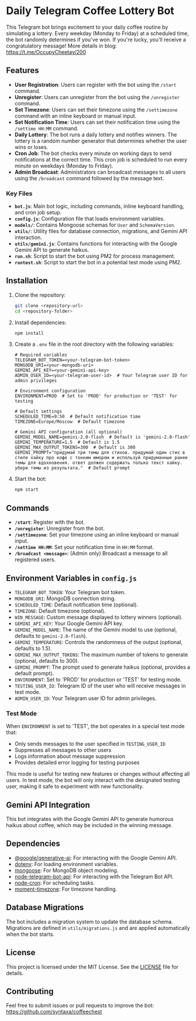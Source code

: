 # Daily Telegram Coffee Lottery Bot

This Telegram bot brings excitement to your daily coffee routine by simulating a lottery. Every weekday (Monday to Friday) at a scheduled time, the bot randomly determines if you've won. If you're lucky, you'll receive a congratulatory message! More details in blog: https://t.me/OccupyCheetay/200

## Features

- **User Registration**: Users can register with the bot using the `/start` command.
- **Unregister**: Users can unregister from the bot using the `/unregister` command.
- **Set Timezone**: Users can set their timezone using the `/settimezone` command with an inline keyboard or manual input.
- **Set Notification Time**: Users can set their notification time using the `/settime HH:MM` command.
- **Daily Lottery**: The bot runs a daily lottery and notifies winners. The lottery is a random number generator that determines whether the user wins or loses.
- **Cron Job**: The bot checks every minute on working days to send notifications at the correct time. This cron job is scheduled to run every minute on weekdays (Monday to Friday).
- **Admin Broadcast**: Administrators can broadcast messages to all users using the `/broadcast` command followed by the message text.


### Key Files

- **`bot.js`**: Main bot logic, including commands, inline keyboard handling, and cron job setup.
- **`config.js`**: Configuration file that loads environment variables.
- **`models/`**: Contains Mongoose schemas for `User` and `SchemaVersion`.
- **`utils/`**: Utility files for database connection, migrations, and Gemini API interaction.
- **`utils/gemini.js`**: Contains functions for interacting with the Google Gemini API to generate haikus.
- **`run.sh`**: Script to start the bot using PM2 for process management.
- **`runtest.sh`**: Script to start the bot in a potential test mode using PM2.

## Installation

1. Clone the repository:
   ```bash
   git clone <repository-url>
   cd <repository-folder>
   ```

2. Install dependencies:
   ```bash
   npm install
   ```

3. Create a `.env` file in the root directory with the following variables:
   ```env
   # Required variables
   TELEGRAM_BOT_TOKEN=<your-telegram-bot-token>
   MONGODB_URI=<your-mongodb-uri>
   GEMINI_API_KEY=<your-gemini-api-key>
   ADMIN_USER_ID=<your-telegram-user-id>  # Your Telegram user ID for admin privileges

   # Environment configuration
   ENVIRONMENT=PROD  # Set to 'PROD' for production or 'TEST' for testing

   # Default settings
   SCHEDULED_TIME=9:50  # Default notification time
   TIMEZONE=Europe/Moscow  # Default timezone

   # Gemini API configuration (all optional)
   GEMINI_MODEL_NAME=gemini-2.0-flash  # Default is 'gemini-2.0-flash'
   GEMINI_TEMPERATURE=1.5  # Default is 1.5
   GEMINI_MAX_OUTPUT_TOKENS=300  # Default is 300
   GEMINI_PROMPT="придумай три темы для стихов. придумай один стих в стиле хайку про кофе с тонким юмором и используй придуманные ранее темы для вдохновения. ответ должен содержать только текст хайку. убери темы из результата."  # Default prompt
   ```

4. Start the bot:
   ```bash
   npm start
   ```

## Commands

- **`/start`**: Register with the bot.
- **`/unregister`**: Unregister from the bot.
- **`/settimezone`**: Set your timezone using an inline keyboard or manual input.
- **`/settime HH:MM`**: Set your notification time in `HH:MM` format.
- **`/broadcast <message>`**: (Admin only) Broadcast a message to all registered users.

## Environment Variables in `config.js`

- `TELEGRAM_BOT_TOKEN`: Your Telegram bot token.
- `MONGODB_URI`: MongoDB connection string.
- `SCHEDULED_TIME`: Default notification time (optional).
- `TIMEZONE`: Default timezone (optional).
- `WIN_MESSAGE`: Custom message displayed to lottery winners (optional).
- `GEMINI_API_KEY`: Your Google Gemini API key.
- `GEMINI_MODEL_NAME`: The name of the Gemini model to use (optional, defaults to `gemini-2.0-flash`).
- `GEMINI_TEMPERATURE`: Controls the randomness of the output (optional, defaults to 1.5).
- `GEMINI_MAX_OUTPUT_TOKENS`: The maximum number of tokens to generate (optional, defaults to 300).
- `GEMINI_PROMPT`: The prompt used to generate haikus (optional, provides a default prompt).
- `ENVIRONMENT`: Set to 'PROD' for production or 'TEST' for testing mode.
- `TESTING_USER_ID`: Telegram ID of the user who will receive messages in test mode.
- `ADMIN_USER_ID`: Your Telegram user ID for admin privileges.

### Test Mode

When `ENVIRONMENT` is set to 'TEST', the bot operates in a special test mode that:
- Only sends messages to the user specified in `TESTING_USER_ID`
- Suppresses all messages to other users
- Logs information about message suppression
- Provides detailed error logging for testing purposes

This mode is useful for testing new features or changes without affecting all users. In test mode, the bot will only interact with the designated testing user, making it safe to experiment with new functionality.

## Gemini API Integration

This bot integrates with the Google Gemini API to generate humorous haikus about coffee, which may be included in the winning message.

## Dependencies

- [@google/generative-ai](https://www.npmjs.com/package/@google/generative-ai): For interacting with the Google Gemini API.
- [dotenv](https://www.npmjs.com/package/dotenv): For loading environment variables.
- [mongoose](https://www.npmjs.com/package/mongoose): For MongoDB object modeling.
- [node-telegram-bot-api](https://www.npmjs.com/package/node-telegram-bot-api): For interacting with the Telegram Bot API.
- [node-cron](https://www.npmjs.com/package/node-cron): For scheduling tasks.
- [moment-timezone](https://www.npmjs.com/package/moment-timezone): For timezone handling.

## Database Migrations

The bot includes a migration system to update the database schema. Migrations are defined in `utils/migrations.js` and are applied automatically when the bot starts.

## License

This project is licensed under the MIT License. See the [LICENSE](LICENSE) file for details.

## Contributing

Feel free to submit issues or pull requests to improve the bot: https://github.com/syntaxa/coffeechest
